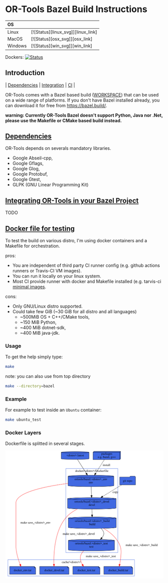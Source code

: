# OR-Tools Bazel Build Instructions

| OS      |                                    |
|:--------|------------------------------------|
| Linux   | [![Status][linux_svg]][linux_link] |
| MacOS   | [![Status][osx_svg]][osx_link]     |
| Windows | [![Status][win_svg]][win_link]     |

Dockers: [![Status][docker_svg]][docker_link]

[docker_svg]: https://github.com/google/or-tools/workflows/Docker%20Bazel/badge.svg
[docker_link]: https://github.com/google/or-tools/actions?query=workflow%3A"Docker+Bazel"

## Introduction
<nav for="bazel"> |
<a href="#deps">Dependencies</a> |
<a href="#integration">Integration</a> |
<a href="#ci">CI</a> |
</nav>

OR-Tools comes with a Bazel based build ([WORKSPACE](../WORKSPACE)) that can be
used on a wide range of platforms. If you don't have Bazel installed already,
you can download it for free from <https://bazel.build/>.

**warning: Currently OR-Tools Bazel doesn't support Python, Java nor .Net, please use
the Makefile or CMake based build instead.**

## [Dependencies](#deps)
OR-Tools depends on severals mandatory libraries.

* Google Abseil-cpp,
* Google Gflags,
* Google Glog,
* Google Protobuf,
* Google Gtest,
* GLPK (GNU Linear Programming Kit)

## [Integrating OR-Tools in your Bazel Project](#integration)
TODO

## [Docker file for testing](#ci)
To test the build on various distro, I'm using docker containers and a Makefile for orchestration.

pros:
* You are independent of third party CI runner config (e.g. github actions runners or Travis-CI VM images).
* You can run it locally on your linux system.
* Most CI provide runner with docker and Makefile installed (e.g. tarvis-ci [minimal images](https://docs.travis-ci.com/user/languages/minimal-and-generic/).

cons:
* Only GNU/Linux distro supported.
* Could take few GiB (~30 GiB for all distro and all languages)
  * ~500MiB OS + C++/CMake tools,
  * ~150 MiB Python,
  * ~400 MiB dotnet-sdk,
  * ~400 MiB java-jdk.

### Usage
To get the help simply type:
```sh
make
```

note: you can also use from top directory
```sh
make --directory=bazel
```

### Example
For example to test inside an `Ubuntu` container:
```sh
make ubuntu_test
```

### Docker Layers
Dockerfile is splitted in several stages.

![docker](doc/docker.svg)
